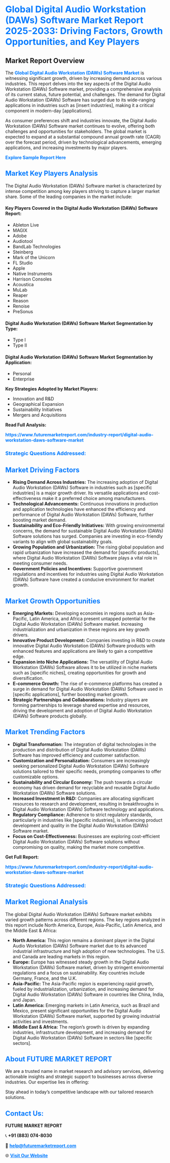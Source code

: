 <h1 style="color: #007BFF;">Global Digital Audio Workstation (DAWs) Software Market Report 2025-2033: Driving Factors, Growth Opportunities, and Key Players</h1>

<section id="overview">
<h2>Market Report Overview</h2>
<p>The <a href="https://www.futuremarketreport.com/industry-report/digital-audio-workstation-daws-software-market" style="color: #007BFF; text-decoration: none;"><strong>Global Digital Audio Workstation (DAWs) Software Market</strong></a> is witnessing significant growth, driven by increasing demand across various industries. This report delves into the key aspects of the Digital Audio Workstation (DAWs) Software market, providing a comprehensive analysis of its current status, future potential, and challenges. The demand for Digital Audio Workstation (DAWs) Software has surged due to its wide-ranging applications in industries such as [insert industries], making it a critical component in modern-day [applications].</p>
<p>As consumer preferences shift and industries innovate, the Digital Audio Workstation (DAWs) Software market continues to evolve, offering both challenges and opportunities for stakeholders. The global market is expected to expand at a substantial compound annual growth rate (CAGR) over the forecast period, driven by technological advancements, emerging applications, and increasing investments by major players.</p>
</section>

<section id="overview">
<p><a href="https://www.futuremarketreport.com/request-sample/reportId=108601" style="color: #007BFF; text-decoration: none;"><strong>Explore Sample Report Here</strong></a></p>
</section>

<section id="key-players">
<h2 style="color: #007BFF;">Market Key Players Analysis</h2>
<p>The Digital Audio Workstation (DAWs) Software market is characterized by intense competition among key players striving to capture a larger market share. Some of the leading companies in the market include:</p>
<h4>Key Players Covered in the Digital Audio Workstation (DAWs) Software Report:</h4>
<ul><li>Ableton Live</li><li>MAGIX</li><li>Adobe</li><li>Audiotool</li><li>BandLab Technologies</li><li>Steinberg</li><li>Mark of the Unicorn</li><li>FL Studio</li><li>Apple</li><li>Native Instruments</li><li>Harrison Consoles</li><li>Acoustica</li><li>MuLab</li><li>Reaper</li><li>Reason</li><li>Renoise</li><li>PreSonus</li></ul>
<h4>Digital Audio Workstation (DAWs) Software Market Segmentation by Type:</h4>
<ul><li>Type I</li><li>Type II</li></ul>

<h4>Digital Audio Workstation (DAWs) Software Market Segmentation by Application:</h4>
<ul><li>Personal</li><li>Enterprise</li></ul>
<p><strong>Key Strategies Adopted by Market Players:</strong></p>
<ul>
<li>Innovation and R&D</li>
<li>Geographical Expansion</li>
<li>Sustainability Initiatives</li>
<li>Mergers and Acquisitions</li>
</ul>
</section>

<section>
<p><strong>Read Full Analysis: </strong></p><a href="https://www.futuremarketreport.com/industry-report/digital-audio-workstation-daws-software-market" style="color: #007BFF; text-decoration: none;"><strong>https://www.futuremarketreport.com/industry-report/digital-audio-workstation-daws-software-market</strong></a>
<h3 style="color: #007BFF;">Strategic Questions Addressed:</h3>
</section>

<section id="driving-factors">
<h2 style="color: #007BFF;">Market Driving Factors</h2>
<ul>
<li><strong>Rising Demand Across Industries:</strong> The increasing adoption of Digital Audio Workstation (DAWs) Software in industries such as [specific industries] is a major growth driver. Its versatile applications and cost-effectiveness make it a preferred choice among manufacturers.</li>
<li><strong>Technological Advancements:</strong> Continuous innovations in production and application technologies have enhanced the efficiency and performance of Digital Audio Workstation (DAWs) Software, further boosting market demand.</li>
<li><strong>Sustainability and Eco-Friendly Initiatives:</strong> With growing environmental concerns, the demand for sustainable Digital Audio Workstation (DAWs) Software solutions has surged. Companies are investing in eco-friendly variants to align with global sustainability goals.</li>
<li><strong>Growing Population and Urbanization:</strong> The rising global population and rapid urbanization have increased the demand for [specific products], where Digital Audio Workstation (DAWs) Software plays a vital role in meeting consumer needs.</li>
<li><strong>Government Policies and Incentives:</strong> Supportive government regulations and incentives for industries using Digital Audio Workstation (DAWs) Software have created a conducive environment for market growth.</li>
</ul>
</section>

<section id="growth-opportunities">
<h2 style="color: #007BFF;">Market Growth Opportunities</h2>
<ul>
<li><strong>Emerging Markets:</strong> Developing economies in regions such as Asia-Pacific, Latin America, and Africa present untapped potential for the Digital Audio Workstation (DAWs) Software market. Increasing industrialization and urbanization in these regions are key growth drivers.</li>
<li><strong>Innovative Product Development:</strong> Companies investing in R&D to create innovative Digital Audio Workstation (DAWs) Software products with enhanced features and applications are likely to gain a competitive edge.</li>
<li><strong>Expansion into Niche Applications:</strong> The versatility of Digital Audio Workstation (DAWs) Software allows it to be utilized in niche markets such as [specific niches], creating opportunities for growth and diversification.</li>
<li><strong>E-commerce Growth:</strong> The rise of e-commerce platforms has created a surge in demand for Digital Audio Workstation (DAWs) Software used in [specific applications], further boosting market growth.</li>
<li><strong>Strategic Partnerships and Collaborations:</strong> Industry players are forming partnerships to leverage shared expertise and resources, driving the development and adoption of Digital Audio Workstation (DAWs) Software products globally.</li>
</ul>
</section>

<section id="trending-factors">
<h2 style="color: #007BFF;">Market Trending Factors</h2>
<ul>
<li><strong>Digital Transformation:</strong> The integration of digital technologies in the production and distribution of Digital Audio Workstation (DAWs) Software has improved efficiency and customer satisfaction.</li>
<li><strong>Customization and Personalization:</strong> Consumers are increasingly seeking personalized Digital Audio Workstation (DAWs) Software solutions tailored to their specific needs, prompting companies to offer customizable options.</li>
<li><strong>Sustainability and Circular Economy:</strong> The push towards a circular economy has driven demand for recyclable and reusable Digital Audio Workstation (DAWs) Software solutions.</li>
<li><strong>Increased Investment in R&D:</strong> Companies are allocating significant resources to research and development, resulting in breakthroughs in Digital Audio Workstation (DAWs) Software technology and applications.</li>
<li><strong>Regulatory Compliance:</strong> Adherence to strict regulatory standards, particularly in industries like [specific industries], is influencing product development and quality in the Digital Audio Workstation (DAWs) Software market.</li>
<li><strong>Focus on Cost-Effectiveness:</strong> Businesses are exploring cost-efficient Digital Audio Workstation (DAWs) Software solutions without compromising on quality, making the market more competitive.</li>
</ul>
</section>

<section>
<p><strong>Get Full Report: </strong></p><a href="https://www.futuremarketreport.com/industry-report/digital-audio-workstation-daws-software-market" style="color: #007BFF; text-decoration: none;"><strong>https://www.futuremarketreport.com/industry-report/digital-audio-workstation-daws-software-market</strong></a>
<h3 style="color: #007BFF;">Strategic Questions Addressed:</h3>
</section>


<section id="regional-analysis">
<h2 style="color: #007BFF;">Market Regional Analysis</h2>
<p>The global Digital Audio Workstation (DAWs) Software market exhibits varied growth patterns across different regions. The key regions analyzed in this report include North America, Europe, Asia-Pacific, Latin America, and the Middle East & Africa:</p>
<ul>
<li><strong>North America:</strong> This region remains a dominant player in the Digital Audio Workstation (DAWs) Software market due to its advanced industrial infrastructure and high adoption of new technologies. The U.S. and Canada are leading markets in this region.</li>
<li><strong>Europe:</strong> Europe has witnessed steady growth in the Digital Audio Workstation (DAWs) Software market, driven by stringent environmental regulations and a focus on sustainability. Key countries include Germany, France, and the U.K.</li>
<li><strong>Asia-Pacific:</strong> The Asia-Pacific region is experiencing rapid growth, fueled by industrialization, urbanization, and increasing demand for Digital Audio Workstation (DAWs) Software in countries like China, India, and Japan.</li>
<li><strong>Latin America:</strong> Emerging markets in Latin America, such as Brazil and Mexico, present significant opportunities for the Digital Audio Workstation (DAWs) Software market, supported by growing industrial activities and investments.</li>
<li><strong>Middle East & Africa:</strong> The region’s growth is driven by expanding industries, infrastructure development, and increasing demand for Digital Audio Workstation (DAWs) Software in sectors like [specific sectors].</li>
</ul>
</section>

<footer>
<h2 style="color: #007BFF;">About FUTURE MARKET REPORT</h2>
<p>We are a trusted name in market research and advisory services, delivering actionable insights and strategic support to businesses across diverse industries. Our expertise lies in offering:</p>

<p>Stay ahead in today’s competitive landscape with our tailored research solutions.</p>

<h2 style="color: #007BFF;">Contact Us:</h2>
<p><strong>FUTURE MARKET REPORT</strong></p>
<p>📞 <strong>+91 (883) 074-8030</strong></p>
<p>📧 <strong><a href="mailto:help@futuremarketreport.com" style="color: #007BFF;">help@futuremarketreport.com</a></strong></p>
<p>🌐 <strong><a href="https://www.futuremarketreport.com/" style="color: #007BFF;">Visit Our Website</a></strong></p>
</footer>